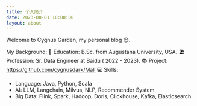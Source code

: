 ```yaml
---
title: 个人简介
date: 2023-08-01 10:00:00
layout: about
---
```


Welcome to Cygnus Garden, my personal blog 😊.

My Background:
🏫 Education: B.Sc. from Augustana University, USA.
🏖️ Profession: Sr. Data Engineer at Baidu ( 2022 - 2023).
📚 Project: https://github.com/cygnusdark/Mall
💻 Skills: 
* Language: Java, Python, Scala
* AI: LLM, Langchain, Milvus, NLP, Recommender System
* Big Data: Flink, Spark, Hadoop, Doris, Clickhouse, Kafka, Elasticsearch



